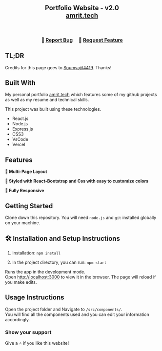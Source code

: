 <h2 align="center">
  Portfolio Website - v2.0<br/>
  <a href="https://amrit-anand-portfolio.vercel.app/" target="_blank">amrit.tech</a>
</h2>
<!-- <div align="center">
  <img alt="Demo" src="./Images/readme-img1.png" />
</div> -->

<br/>

<center>


</center>

<h3 align="center">
    🔹
    <a href="https://github.com/AmritAnand-2003/Portfolio/issues">Report Bug</a> &nbsp; &nbsp;
    🔹
    <a href="https://github.com/AmritAnand-2003/Portfolio/issues">Request Feature</a>
</h3>

## TL;DR

Credits for this page goes to [Soumyajit4419](https://github.com/soumyajit4419/Portfolio). Thanks!

## Built With

My personal portfolio <a href="https://portfolio-one-psi-78.vercel.app/" target="_blank">amrit.tech</a> which features some of my github projects as well as my resume and technical skills.<br/>

This project was built using these technologies.

- React.js
- Node.js
- Express.js
- CSS3
- VsCode
- Vercel

## Features

**📖 Multi-Page Layout**

**🎨 Styled with React-Bootstrap and Css with easy to customize colors**

**📱 Fully Responsive**

## Getting Started

Clone down this repository. You will need `node.js` and `git` installed globally on your machine.

## 🛠 Installation and Setup Instructions

1. Installation: `npm install`

2. In the project directory, you can run: `npm start`

Runs the app in the development mode.\
Open [http://localhost:3000](http://localhost:3000) to view it in the browser.
The page will reload if you make edits.

## Usage Instructions

Open the project folder and Navigate to `/src/components/`. <br/>
You will find all the components used and you can edit your information accordingly.

### Show your support

Give a ⭐ if you like this website!

